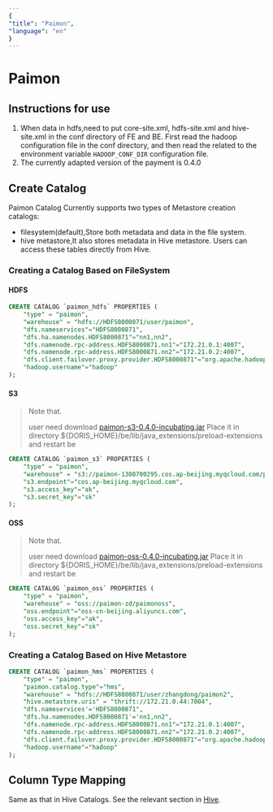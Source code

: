 ```yaml
---
{
"title": "Paimon",
"language": "en"
}
---
```


<!-- 
Licensed to the Apache Software Foundation (ASF) under one
or more contributor license agreements.  See the NOTICE file
distributed with this work for additional information
regarding copyright ownership.  The ASF licenses this file
to you under the Apache License, Version 2.0 (the
"License"); you may not use this file except in compliance
with the License.  You may obtain a copy of the License at

  http://www.apache.org/licenses/LICENSE-2.0

Unless required by applicable law or agreed to in writing,
software distributed under the License is distributed on an
"AS IS" BASIS, WITHOUT WARRANTIES OR CONDITIONS OF ANY
KIND, either express or implied.  See the License for the
specific language governing permissions and limitations
under the License.
-->


# Paimon

<version since="dev">
</version>

## Instructions for use

1. When data in hdfs,need to put core-site.xml, hdfs-site.xml and hive-site.xml in the conf directory of FE and BE. First read the hadoop configuration file in the conf directory, and then read the related to the environment variable `HADOOP_CONF_DIR` configuration file.
2. The currently adapted version of the payment is 0.4.0

## Create Catalog

Paimon Catalog Currently supports two types of Metastore creation catalogs:
* filesystem(default),Store both metadata and data in the file system.
* hive metastore,It also stores metadata in Hive metastore. Users can access these tables directly from Hive.

### Creating a Catalog Based on FileSystem

#### HDFS
```sql
CREATE CATALOG `paimon_hdfs` PROPERTIES (
    "type" = "paimon",
    "warehouse" = "hdfs://HDFS8000871/user/paimon",
    "dfs.nameservices"="HDFS8000871",
    "dfs.ha.namenodes.HDFS8000871"="nn1,nn2",
    "dfs.namenode.rpc-address.HDFS8000871.nn1"="172.21.0.1:4007",
    "dfs.namenode.rpc-address.HDFS8000871.nn2"="172.21.0.2:4007",
    "dfs.client.failover.proxy.provider.HDFS8000871"="org.apache.hadoop.hdfs.server.namenode.ha.ConfiguredFailoverProxyProvider",
    "hadoop.username"="hadoop"
);

```

#### S3

>Note that.
>
> user need download [paimon-s3-0.4.0-incubating.jar](https://repo.maven.apache.org/maven2/org/apache/paimon/paimon-s3/0.4.0-incubating/paimon-s3-0.4.0-incubating.jar)
> Place it in directory ${DORIS_HOME}/be/lib/java_extensions/preload-extensions and restart be

```sql
CREATE CATALOG `paimon_s3` PROPERTIES (
    "type" = "paimon",
    "warehouse" = "s3://paimon-1308700295.cos.ap-beijing.myqcloud.com/paimoncos",
    "s3.endpoint"="cos.ap-beijing.myqcloud.com",
    "s3.access_key"="ak",
    "s3.secret_key"="sk"
);

```

#### OSS

>Note that.
>
> user need download [paimon-oss-0.4.0-incubating.jar](https://repo.maven.apache.org/maven2/org/apache/paimon/paimon-oss/0.4.0-incubating/paimon-oss-0.4.0-incubating.jar)
> Place it in directory ${DORIS_HOME}/be/lib/java_extensions/preload-extensions and restart be


```sql
CREATE CATALOG `paimon_oss` PROPERTIES (
    "type" = "paimon",
    "warehouse" = "oss://paimon-zd/paimonoss",
    "oss.endpoint"="oss-cn-beijing.aliyuncs.com",
    "oss.access_key"="ak",
    "oss.secret_key"="sk"
);

```

### Creating a Catalog Based on Hive Metastore

```sql
CREATE CATALOG `paimon_hms` PROPERTIES (
    "type" = "paimon",
    "paimon.catalog.type"="hms",
    "warehouse" = "hdfs://HDFS8000871/user/zhangdong/paimon2",
    "hive.metastore.uris" = "thrift://172.21.0.44:7004",
    "dfs.nameservices'='HDFS8000871",
    "dfs.ha.namenodes.HDFS8000871'='nn1,nn2",
    "dfs.namenode.rpc-address.HDFS8000871.nn1"="172.21.0.1:4007",
    "dfs.namenode.rpc-address.HDFS8000871.nn2"="172.21.0.2:4007",
    "dfs.client.failover.proxy.provider.HDFS8000871"="org.apache.hadoop.hdfs.server.namenode.ha.ConfiguredFailoverProxyProvider",
    "hadoop.username"="hadoop"
);

```

## Column Type Mapping

Same as that in Hive Catalogs. See the relevant section in [Hive](./hive.md).
